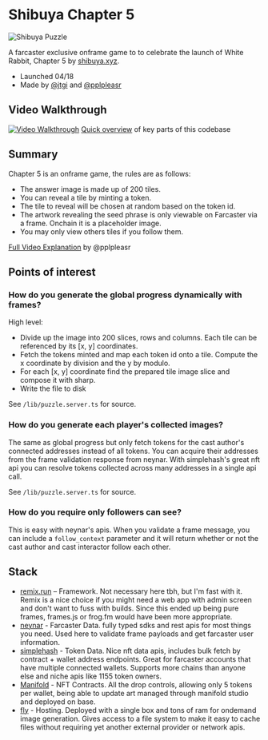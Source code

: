 # Shibuya Chapter 5

![Shibuya Puzzle](https://wowow.shibuya.xyz/images/progress.jpg)

A farcaster exclusive onframe game to to celebrate the launch of White Rabbit, Chapter 5 by [shibuya.xyz](https://shibuya.xyz).

- Launched 04/18
- Made by [@jtgi](https://warpcast.com/jtgi) and [@pplpleasr](https:/warpcast.com/pplpleasr)

## Video Walkthrough
[![Video Walkthrough](https://github.com/jtgi/shibuya-chapter5/assets/2442166/a08f45ae-ef71-444c-87c3-dd8e11c0c834)](https://www.youtube.com/watch?v=glUt4R2ME9g)
[Quick overview](https://www.youtube.com/watch?v=glUt4R2ME9g) of key parts of this codebase

## Summary


Chapter 5 is an onframe game, the rules are as follows:

- The answer image is made up of 200 tiles.
- You can reveal a tile by minting a token.
- The tile to reveal will be chosen at random based on the token id.
- The artwork revealing the seed phrase is only viewable on Farcaster via a frame. Onchain it is a placeholder image.
- You may only view others tiles if you follow them.

[Full Video Explanation](https://warpcast.com/pplpleasr/0xe2dbb4f1) by @pplpleasr

## Points of interest

### How do you generate the global progress dynamically with frames?

High level:

- Divide up the image into 200 slices, rows and columns. Each tile can be referenced by its [x, y] coordinates.
- Fetch the tokens minted and map each token id onto a tile. Compute the x coordinate by division and the y by modulo.
- For each [x, y] coordinate find the prepared tile image slice and compose it with sharp.
- Write the file to disk

See `/lib/puzzle.server.ts` for source.

### How do you generate each player's collected images?

The same as global progress but only fetch tokens for the cast author's connected addresses instead of all tokens. You can acquire their addresses from the frame validation response from neynar. With simplehash's great nft api you can resolve tokens collected across many addresses in a single api call.

See `/lib/puzzle.server.ts` for source.

### How do you require only followers can see?

This is easy with neynar's apis. When you validate a frame message, you can include a `follow_context` parameter and it will return whether or not the cast author and cast interactor follow each other.

## Stack

- [remix.run](https://remix.run) – Framework. Not necessary here tbh, but I'm fast with it. Remix is a nice choice if you might need a web app with admin screen and don't want to fuss with builds. Since this ended up being pure frames, frames.js or frog.fm would have been more appropriate.
- [neynar](https://neynar.com) - Farcaster Data. fully typed sdks and rest apis for most things you need. Used here to validate frame payloads and get farcaster user information.
- [simplehash](https://simplehash.com) - Token Data. Nice nft data apis, includes bulk fetch by contract + wallet address endpoints. Great for farcaster accounts that have multiple connected wallets. Supports more chains than anyone else and niche apis like 1155 token owners.
- [Manifold](https://studio.manifold.xyz) - NFT Contracts. All the drop controls, allowing only 5 tokens per wallet, being able to update art managed through manifold studio and deployed on base.
- [fly](https://fly.io) - Hosting. Deployed with a single box and tons of ram for ondemand image generation. Gives access to a file system to make it easy to cache files without requiring yet another external provider or network apis.
